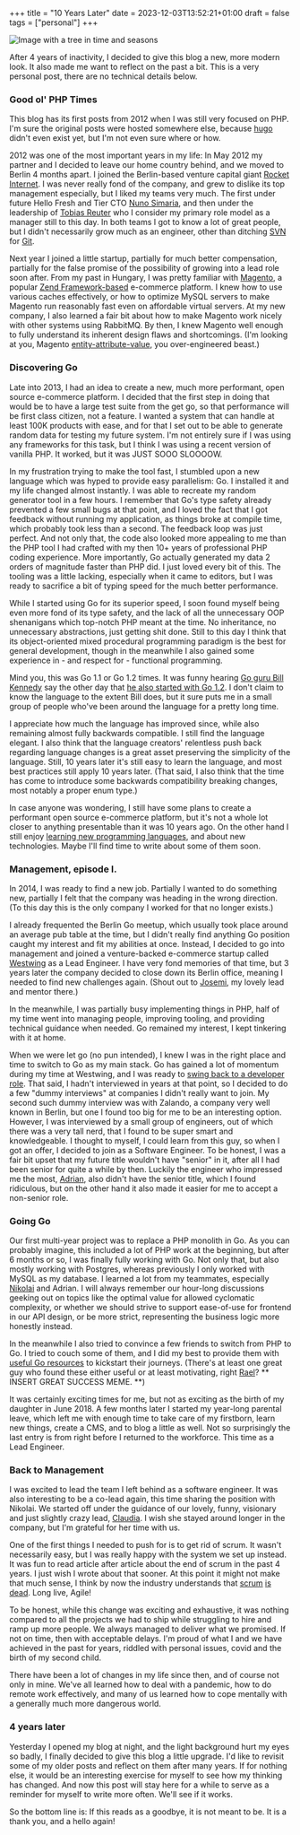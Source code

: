 +++
title = "10 Years Later"
date = 2023-12-03T13:52:21+01:00
draft = false
tags = ["personal"]
+++

![Image with a tree in time and seasons](/media/10-years-later/top.png "Image of passing time")

After 4 years of inactivity, I decided to give this blog a new, more modern look. It also made me want to reflect on the past a bit. This is a very personal post, there are no technical details below.

### Good ol' PHP Times

This blog has its first posts from 2012 when I was still very focused on PHP. I'm sure the original posts were hosted somewhere else, because [hugo](https://github.com/gohugoio/hugo) didn't even exist yet, but I'm not even sure where or how.

2012 was one of the most important years in my life: In May 2012 my partner and I decided to leave our home country behind, and we moved to Berlin 4 months apart. I joined the Berlin-based venture capital giant [Rocket Internet](https://www.rocket-internet.com/). I was never really fond of the company, and grew to dislike its top management especially, but I liked my teams very much. The first under future Hello Fresh and Tier CTO [Nuno Simaria](https://www.linkedin.com/in/nsimaria/), and then under the leadership of [Tobias Reuter](https://www.linkedin.com/in/tobiasreuter/) who I consider my primary role model as a manager still to this day. In both teams I got to know a lot of great people, but I didn't necessarily grow much as an engineer, other than ditching [SVN](https://en.wikipedia.org/wiki/Apache_Subversion) for [Git](https://en.wikipedia.org/wiki/Git).

Next year I joined a little startup, partially for much better compensation, partially for the false promise of the possibility of growing into a lead role soon after. From my past in Hungary, I was pretty familiar with [Magento](https://en.wikipedia.org/wiki/Magento), a popular [Zend Framework-based](https://en.wikipedia.org/wiki/Laminas) e-commerce platform. I knew how to use various caches effectively, or how to optimize MySQL servers to make Magento run reasonably fast even on affordable virtual servers. At my new company, I also learned a fair bit about how to make Magento work nicely with other systems using RabbitMQ. By then, I knew Magento well enough to fully understand its inherent design flaws and shortcomings. (I'm looking at you, Magento [entity-attribute-value](https://en.wikipedia.org/wiki/Entity%E2%80%93attribute%E2%80%93value_model), you over-engineered beast.)

### Discovering Go

Late into 2013, I had an idea to create a new, much more performant, open source e-commerce platform. I decided that the first step in doing that would be to have a large test suite from the get go, so that performance will be first class citizen, not a feature. I wanted a system that can handle at least 100K products with ease, and for that I set out to be able to generate random data for testing my future system. I'm not entirely sure if I was using any frameworks for this task, but I think I was using a recent version of vanilla PHP. It worked, but it was JUST SOOO SLOOOOW.

In my frustration trying to make the tool fast, I stumbled upon a new language which was hyped to provide easy parallelism: Go. I installed it and my life changed almost instantly. I was able to recreate my random generator tool in a few hours. I remember that Go's type safety already prevented a few small bugs at that point, and I loved the fact that I got feedback without running my application, as things broke at compile time, which probably took less than a second. The feedback loop was just perfect. And not only that, the code also looked more appealing to me than the PHP tool I had crafted with my then 10+ years of professional PHP coding experience. More importantly, Go actually generated my data 2 orders of magnitude faster than PHP did. I just loved every bit of this. The tooling was a little lacking, especially when it came to editors, but I was ready to sacrifice a bit of typing speed for the much better performance. 

While I started using Go for its superior speed, I soon found myself being even more fond of its type safety, and the lack of all the unnecessary OOP shenanigans which top-notch PHP meant at the time. No inheritance, no unnecessary abstractions, just getting shit done. Still to this day I think that its object-oriented mixed procedural programming paradigm is the best for general development, though in the meanwhile I also gained some experience in - and respect for - functional programming.

Mind you, this was Go 1.1 or Go 1.2 times. It was funny hearing [Go guru Bill Kennedy](https://twitter.com/goinggodotnet?lang=en) say the other day that [he also started with Go 1.2](https://youtu.be/0YU4D1TgkrE?si=Aj0LlhACEvSzwEk8). I don't claim to know the language to the extent Bill does, but it sure puts me in a small group of people who've been around the language for a pretty long time.

I appreciate how much the language has improved since, while also remaining almost fully backwards compatible. I still find the language elegant. I also think that the language creators' relentless push back regarding language changes is a great asset preserving the simplicity of the language. Still, 10 years later it's still easy to learn the language, and most best practices still apply 10 years later. (That said, I also think that the time has come to introduce some backwards compatibility breaking changes, most notably a proper enum type.)

In case anyone was wondering, I still have some plans to create a performant open source e-commerce platform, but it's not a whole lot closer to anything presentable than it was 10 years ago. On the other hand I still enjoy [learning new programming languages](/blog/go-is-my-gateway-drug/), and about new technologies. Maybe I'll find time to write about some of them soon.

### Management, episode I.

In 2014, I was ready to find a new job. Partially I wanted to do something new, partially I felt that the company was heading in the wrong direction. (To this day this is the only company I worked for that no longer exists.)

I already frequented the Berlin Go meetup, which usually took place around an average pub table at the time, but I didn't really find anything Go position caught my interest and fit my abilities at once. Instead, I decided to go into management and joined a venture-backed e-commerce startup called [Westwing](https://www.westwing.de/) as a Lead Engineer. I have very fond memories of that time, but 3 years later the company decided to close down its Berlin office, meaning I needed to find new challenges again. (Shout out to [Josemi](https://www.linkedin.com/in/josemiliebana/), my lovely lead and mentor there.)

In the meanwhile, I was partially busy implementing things in PHP, half of my time went into managing people, improving tooling, and providing technical guidance when needed. Go remained my interest, I kept tinkering with it at home.

When we were let go (no pun intended), I knew I was in the right place and time to switch to Go as my main stack. Go has gained a lot of momentum during my time at Westwing, and I was ready to [swing back to a developer role](/blog/3-recent-posts-on-tech-management-i-loved/#the-engineermanager-pendulum). That said, I hadn't interviewed in years at that point, so I decided to do a few "dummy interviews" at companies I didn't really want to join. My second such dummy interview was with Zalando, a company very well known in Berlin, but one I found too big for me to be an interesting option. However, I was interviewed by a small group of engineers, out of which there was a very tall nerd, that I found to be super smart and knowledgeable. I thought to myself, I could learn from this guy, so when I got an offer, I decided to join as a Software Engineer. To be honest, I was a fair bit upset that my future title wouldn't have "senior" in it, after all I had been senior for quite a while by then. Luckily the engineer who impressed me the most, [Adrian](https://www.linkedin.com/in/adrian-stoewer/), also didn't have the senior title, which I found ridiculous, but on the other hand it also made it easier for me to accept a non-senior role.


### Going Go

Our first multi-year project was to replace a PHP monolith in Go. As you can probably imagine, this included a lot of PHP work at the beginning, but after 6 months or so, I was finally fully working with Go. Not only that, but also mostly working with Postgres, whereas previously I only worked with MySQL as my database. I learned a lot from my teammates, especially [Nikolai](https://www.linkedin.com/in/nikolaykrapivchenko/) and Adrian. I will always remember our hour-long discussions geeking out on topics like the optimal value for allowed cyclomatic complexity, or whether we should strive to support ease-of-use for frontend in our API design, or be more strict, representing the business logic more honestly instead.

In the meanwhile I also tried to convince a few friends to switch from PHP to Go. I tried to couch some of them, and I did my best to provide them with [useful Go resources](/blog/everything-you-need-to-know-to-start-with-go/) to kickstart their journeys. (There's at least one great guy who found these either useful or at least motivating, right [Rael](https://www.linkedin.com/in/raelschmulian/)? \*\* INSERT GREAT SUCCESS MEME. \*\*)

It was certainly exciting times for me, but not as exciting as the birth of my daughter in June 2018. A few months later I started my year-long parental leave, which left me with enough time to take care of my firstborn, learn new things, create a CMS, and to blog a little as well. Not so surprisingly the last entry is from right before I returned to the workforce. This time as a Lead Engineer.

### Back to Management

I was excited to lead the team I left behind as a software engineer. It was also interesting to be a co-lead again, this time sharing the position with Nikolai. We started off under the guidance of our lovely, funny, visionary and just slightly crazy lead, [Claudia](https://www.linkedin.com/in/claudia-lajeunesse-gaicd-0395633/). I wish she stayed around longer in the company, but I'm grateful for her time with us.

One of the first things I needed to push for is to get rid of scrum. It wasn't necessarily easy, but I was really happy with the system we set up instead. It was fun to read article after article about the end of scrum in the past 4 years. I just wish I wrote about that sooner. At this point it might not make that much sense, I think by now the industry understands that [scrum](https://www.linkedin.com/pulse/scrum-slowly-dying-david-pereira/) [is](https://blog.logrocket.com/why-scrum-is-becoming-irrelevant/) [dead](https://chrisjameslennon.medium.com/the-age-of-scrum-is-over-185407ad705b). Long live, Agile!

To be honest, while this change was exciting and exhaustive, it was nothing compared to all the projects we had to ship while struggling to hire and ramp up more people. We always managed to deliver what we promised. If not on time, then with acceptable delays. I'm proud of what I and we have achieved in the past for years, riddled with personal issues, covid and the birth of my second child.

There have been a lot of changes in my life since then, and of course not only in mine. We've all learned how to deal with a pandemic, how to do remote work effectively, and many of us learned how to cope mentally with a generally much more dangerous world.

### 4 years later

Yesterday I opened my blog at night, and the light background hurt my eyes so badly, I finally decided to give this blog a little upgrade. I'd like to revisit some of my older posts and reflect on them after many years. If for nothing else, it would be an interesting exercise for myself to see how my thinking has changed. And now this post will stay here for a while to serve as a reminder for myself to write more often. We'll see if it works.

So the bottom line is: If this reads as a goodbye, it is not meant to be. It is a thank you, and a hello again!
